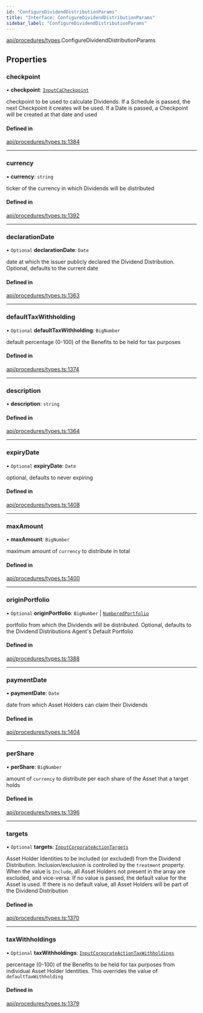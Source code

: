 ```yaml
---
id: "ConfigureDividendDistributionParams"
title: "Interface: ConfigureDividendDistributionParams"
sidebar_label: "ConfigureDividendDistributionParams"
---
```


[api/procedures/types](../../../../../modules/API/Procedures/Types/Types.md).ConfigureDividendDistributionParams

## Properties

### checkpoint

• **checkpoint**: [`InputCaCheckpoint`](../../../../../modules/API/Entities/Asset/Fungible/Checkpoints/Types/Types.md#inputcacheckpoint)

checkpoint to be used to calculate Dividends. If a Schedule is passed, the next Checkpoint it creates will be used.
  If a Date is passed, a Checkpoint will be created at that date and used

#### Defined in

[api/procedures/types.ts:1384](https://github.com/PolymeshAssociation/polymesh-sdk/blob/8a9e72221/src/api/procedures/types.ts#L1384)

___

### currency

• **currency**: `string`

ticker of the currency in which Dividends will be distributed

#### Defined in

[api/procedures/types.ts:1392](https://github.com/PolymeshAssociation/polymesh-sdk/blob/8a9e72221/src/api/procedures/types.ts#L1392)

___

### declarationDate

• `Optional` **declarationDate**: `Date`

date at which the issuer publicly declared the Dividend Distribution. Optional, defaults to the current date

#### Defined in

[api/procedures/types.ts:1363](https://github.com/PolymeshAssociation/polymesh-sdk/blob/8a9e72221/src/api/procedures/types.ts#L1363)

___

### defaultTaxWithholding

• `Optional` **defaultTaxWithholding**: `BigNumber`

default percentage (0-100) of the Benefits to be held for tax purposes

#### Defined in

[api/procedures/types.ts:1374](https://github.com/PolymeshAssociation/polymesh-sdk/blob/8a9e72221/src/api/procedures/types.ts#L1374)

___

### description

• **description**: `string`

#### Defined in

[api/procedures/types.ts:1364](https://github.com/PolymeshAssociation/polymesh-sdk/blob/8a9e72221/src/api/procedures/types.ts#L1364)

___

### expiryDate

• `Optional` **expiryDate**: `Date`

optional, defaults to never expiring

#### Defined in

[api/procedures/types.ts:1408](https://github.com/PolymeshAssociation/polymesh-sdk/blob/8a9e72221/src/api/procedures/types.ts#L1408)

___

### maxAmount

• **maxAmount**: `BigNumber`

maximum amount of `currency` to distribute in total

#### Defined in

[api/procedures/types.ts:1400](https://github.com/PolymeshAssociation/polymesh-sdk/blob/8a9e72221/src/api/procedures/types.ts#L1400)

___

### originPortfolio

• `Optional` **originPortfolio**: `BigNumber` \| [`NumberedPortfolio`](../../../../../classes/API/Entities/NumberedPortfolio/NumberedPortfolio.md)

portfolio from which the Dividends will be distributed. Optional, defaults to the Dividend Distributions Agent's Default Portfolio

#### Defined in

[api/procedures/types.ts:1388](https://github.com/PolymeshAssociation/polymesh-sdk/blob/8a9e72221/src/api/procedures/types.ts#L1388)

___

### paymentDate

• **paymentDate**: `Date`

date from which Asset Holders can claim their Dividends

#### Defined in

[api/procedures/types.ts:1404](https://github.com/PolymeshAssociation/polymesh-sdk/blob/8a9e72221/src/api/procedures/types.ts#L1404)

___

### perShare

• **perShare**: `BigNumber`

amount of `currency` to distribute per each share of the Asset that a target holds

#### Defined in

[api/procedures/types.ts:1396](https://github.com/PolymeshAssociation/polymesh-sdk/blob/8a9e72221/src/api/procedures/types.ts#L1396)

___

### targets

• `Optional` **targets**: [`InputCorporateActionTargets`](../../../../../modules/API/Procedures/Types/Types.md#inputcorporateactiontargets)

Asset Holder Identities to be included (or excluded) from the Dividend Distribution. Inclusion/exclusion is controlled by the `treatment`
  property. When the value is `Include`, all Asset Holders not present in the array are excluded, and vice-versa. If no value is passed,
  the default value for the Asset is used. If there is no default value, all Asset Holders will be part of the Dividend Distribution

#### Defined in

[api/procedures/types.ts:1370](https://github.com/PolymeshAssociation/polymesh-sdk/blob/8a9e72221/src/api/procedures/types.ts#L1370)

___

### taxWithholdings

• `Optional` **taxWithholdings**: [`InputCorporateActionTaxWithholdings`](../../../../../modules/API/Procedures/Types/Types.md#inputcorporateactiontaxwithholdings)

percentage (0-100) of the Benefits to be held for tax purposes from individual Asset Holder Identities.
  This overrides the value of `defaultTaxWithholding`

#### Defined in

[api/procedures/types.ts:1379](https://github.com/PolymeshAssociation/polymesh-sdk/blob/8a9e72221/src/api/procedures/types.ts#L1379)
